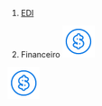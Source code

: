 <!-- TITLE: Home -->
<!-- SUBTITLE: Documentação referente ao sistema ESL e seus processos. -->


1. [EDI](https://eslwiki.herokuapp.com/edi#edi)

2. Financeiro [![N|Solid](/uploads/ico/fin.png)](https://eslwiki.herokuapp.com/integracao-bancaria)

![Fin](/uploads/ico/fin.png "Fin")
